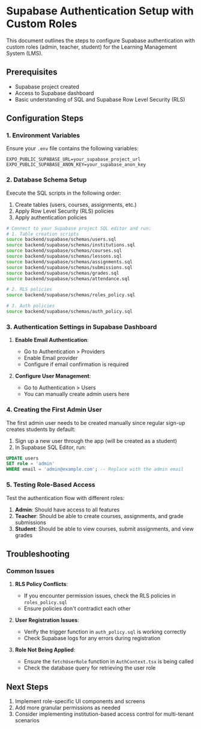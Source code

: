# Supabase Authentication Setup with Custom Roles

This document outlines the steps to configure Supabase authentication with custom roles (admin, teacher, student) for the Learning Management System (LMS).

## Prerequisites

- Supabase project created
- Access to Supabase dashboard
- Basic understanding of SQL and Supabase Row Level Security (RLS)

## Configuration Steps

### 1. Environment Variables

Ensure your `.env` file contains the following variables:

```
EXPO_PUBLIC_SUPABASE_URL=your_supabase_project_url
EXPO_PUBLIC_SUPABASE_ANON_KEY=your_supabase_anon_key
```

### 2. Database Schema Setup

Execute the SQL scripts in the following order:

1. Create tables (users, courses, assignments, etc.)
2. Apply Row Level Security (RLS) policies
3. Apply authentication policies

```bash
# Connect to your Supabase project SQL editor and run:
# 1. Table creation scripts
source backend/supabase/schemas/users.sql
source backend/supabase/schemas/institutions.sql
source backend/supabase/schemas/courses.sql
source backend/supabase/schemas/lessons.sql
source backend/supabase/schemas/assignments.sql
source backend/supabase/schemas/submissions.sql
source backend/supabase/schemas/grades.sql
source backend/supabase/schemas/attendance.sql

# 2. RLS policies
source backend/supabase/schemas/roles_policy.sql

# 3. Auth policies
source backend/supabase/schemas/auth_policy.sql
```

### 3. Authentication Settings in Supabase Dashboard

1. **Enable Email Authentication**:
   - Go to Authentication > Providers
   - Enable Email provider
   - Configure if email confirmation is required

2. **Configure User Management**:
   - Go to Authentication > Users
   - You can manually create admin users here

### 4. Creating the First Admin User

The first admin user needs to be created manually since regular sign-up creates students by default:

1. Sign up a new user through the app (will be created as a student)
2. In Supabase SQL Editor, run:

```sql
UPDATE users
SET role = 'admin'
WHERE email = 'admin@example.com'; -- Replace with the admin email
```

### 5. Testing Role-Based Access

Test the authentication flow with different roles:

1. **Admin**: Should have access to all features
2. **Teacher**: Should be able to create courses, assignments, and grade submissions
3. **Student**: Should be able to view courses, submit assignments, and view grades

## Troubleshooting

### Common Issues

1. **RLS Policy Conflicts**:
   - If you encounter permission issues, check the RLS policies in `roles_policy.sql`
   - Ensure policies don't contradict each other

2. **User Registration Issues**:
   - Verify the trigger function in `auth_policy.sql` is working correctly
   - Check Supabase logs for any errors during registration

3. **Role Not Being Applied**:
   - Ensure the `fetchUserRole` function in `AuthContext.tsx` is being called
   - Check the database query for retrieving the user role

## Next Steps

1. Implement role-specific UI components and screens
2. Add more granular permissions as needed
3. Consider implementing institution-based access control for multi-tenant scenarios